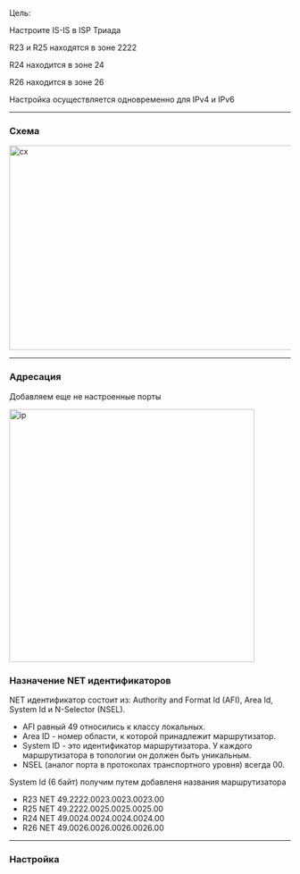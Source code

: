 Цель: 

Настроите IS-IS в ISP Триада

R23 и R25 находятся в зоне 2222

R24 находится в зоне 24

R26 находится в зоне 26

Настройка осуществляется одновременно для IPv4 и IPv6


---
### Схема

<img width="510" height="366" alt="сх" src="https://github.com/user-attachments/assets/03c3c660-0956-46da-83b3-b19deb813717" />

---
### Адресация

Добавляем еще не настроенные порты

<img width="439" height="453" alt="ip" src="https://github.com/user-attachments/assets/649c59e6-4c58-457a-96c4-e8a53253b62d" />



### Назначение NET идентификаторов
NET идентификатор состоит из: Authority and Format Id (AFI), Area Id, System Id и N-Selector (NSEL).

* AFI равный 49 относились к классу локальных.
* Area ID - номер области, к которой принадлежит маршрутизатор.
* System ID - это идентификатор маршрутизатора. У каждого маршрутизатора в топологии он должен быть уникальным.
* NSEL (аналог порта в протоколах транспортного уровня) всегда 00.

System Id (6 байт) получим путем добавленя названия маршрутизатора

* R23 NET 49.2222.0023.0023.0023.00
* R25 NET 49.2222.0025.0025.0025.00
* R24 NET 49.0024.0024.0024.0024.00
* R26 NET 49.0026.0026.0026.0026.00

---
### Настройка


